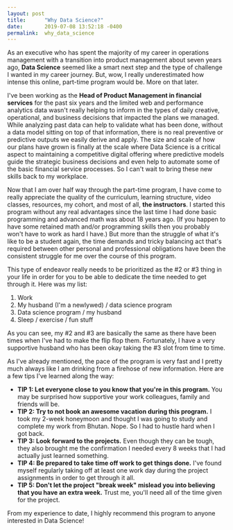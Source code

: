 ```yaml
---
layout: post
title:      "Why Data Science?"
date:       2019-07-08 13:52:18 -0400
permalink:  why_data_science
---
```



As an executive who has spent the majority of my career in operations management with a transition into product management about seven years ago, **Data Science** seemed like a smart next step and the type of challenge I wanted in my career journey. But, wow, I really underestimated how intense this online, part-time program would be. More on that later.

I've been working as the **Head of Product Management in financial services** for the past six years and the limited web and performance analytics data wasn't really helping to inform in the types of daily creative, operational, and business decisions that impacted the plans we managed. While analyzing past data can help to validate what has been done, without a data model sitting on top of that information, there is no real preventive or predictive outputs we easily derive and apply. The size and scale of how our plans have grown is finally at the scale where Data Science is a critical aspect to maintaining a competitive digital offering where predictive models guide the strategic business decisions and even help to automate some of the basic financial service processes. So I can't wait to bring these new skills back to my workplace. 

Now that I am over half way through the part-time program, I have come to really appreciate the quality of the curriculum, learning structure, video classes, resources, my cohort, and most of all, **the instructors**. I started this program without any real advantages since the last time I had done basic programming and advanced math was about 18 years ago. (If you happen to have some retained math and/or programming skills then you probably won't have to work as hard I have.) But more than the struggle of what it's like to be a student again, the time demands and tricky balancing act that's required between other personal and professional obligations have been the consistent struggle for me over the course of this program.

This type of endeavor really needs to be prioritized as the #2 or #3 thing in your life in order for you to be able to dedicate the time needed to get through it. Here was my list:

1. Work
2. My husband (I'm a newlywed) / data science program
3. Data science program / my husband
4. Sleep / exercise / fun stuff

As you can see, my #2 and #3 are basically the same as there have been times when I've had to make the flip flop them. Fortunately, I have a very supportive husband who has been okay taking the #3 slot from time to time.

As I've already mentioned, the pace of the program is very fast and I pretty much always like I am drinking from a firehose of new information. Here are a few tips I've learned along the way:

* **TIP 1: Let everyone close to you know that you're in this program.** You may be surprised how supportive your work colleagues, family and friends will be.
* **TIP 2: Try to not book an awesome vacation during this program.** I took my 2-week honeymoon and thought I was going to study and complete my work from Bhutan. Nope. So I had to hustle hard when I got back.
* **TIP 3: Look forward to the projects.** Even though they can be tough, they also brought me the confirmation I needed every 8 weeks that I had actually just learned something.
* **TIP 4: Be prepared to take time off work to get things done.** I've found myself regularly taking off at least one work day during the project assignments in order to get through it all. 
* **TIP 5: Don't let the project "break week" mislead you into believing that you have an extra week.** Trust me, you'll need all of the time given for the project. 

From my experience to date, I highly recommend this program to anyone interested in Data Science!





